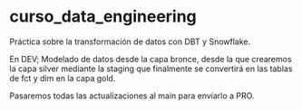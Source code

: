 # curso_data_engineering

Práctica sobre la transformación de datos con DBT y Snowflake.

En DEV; Modelado de datos desde la capa bronce, desde la que crearemos la capa silver mediante la staging que finalmente
se convertirá en las tablas de fct y dim en la capa gold.

Pasaremos todas las actualizaciones al main para enviarlo a PRO.